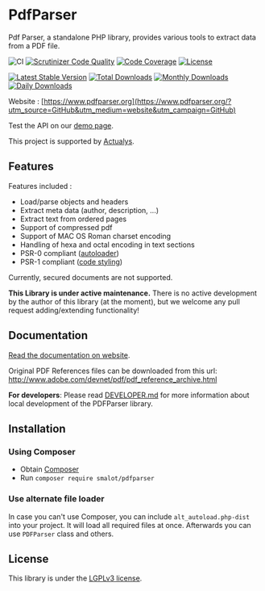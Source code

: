 # PdfParser #

Pdf Parser, a standalone PHP library, provides various tools to extract data from a PDF file.

![CI](https://github.com/smalot/pdfparser/workflows/CI/badge.svg)
[![Scrutinizer Code Quality](https://scrutinizer-ci.com/g/smalot/pdfparser/badges/quality-score.png?b=master)](https://scrutinizer-ci.com/g/smalot/pdfparser/?branch=master)
[![Code Coverage](https://scrutinizer-ci.com/g/smalot/pdfparser/badges/coverage.png?b=master)](https://scrutinizer-ci.com/g/smalot/pdfparser/?branch=master)
[![License](https://poser.pugx.org/smalot/pdfparser/license)](//packagist.org/packages/smalot/pdfparser)

[![Latest Stable Version](https://poser.pugx.org/smalot/pdfparser/v)](//packagist.org/packages/smalot/pdfparser)
[![Total Downloads](https://poser.pugx.org/smalot/pdfparser/downloads)](//packagist.org/packages/smalot/pdfparser)
[![Monthly Downloads](https://poser.pugx.org/smalot/pdfparser/d/monthly)](//packagist.org/packages/smalot/pdfparser)
[![Daily Downloads](https://poser.pugx.org/smalot/pdfparser/d/daily)](//packagist.org/packages/smalot/pdfparser)

Website : [https://www.pdfparser.org](https://www.pdfparser.org/?utm_source=GitHub&utm_medium=website&utm_campaign=GitHub)

Test the API on our [demo page](https://www.pdfparser.org/demo).

This project is supported by [Actualys](http://www.actualys.com).

## Features ##

Features included :

- Load/parse objects and headers
- Extract meta data (author, description, ...)
- Extract text from ordered pages
- Support of compressed pdf
- Support of MAC OS Roman charset encoding
- Handling of hexa and octal encoding in text sections
- PSR-0 compliant ([autoloader](https://github.com/php-fig/fig-standards/blob/master/accepted/PSR-0.md))
- PSR-1 compliant ([code styling](https://github.com/php-fig/fig-standards/blob/master/accepted/PSR-1-basic-coding-standard.md))

Currently, secured documents are not supported.

**This Library is under active maintenance.**
There is no active development by the author of this library (at the moment), but we welcome any pull request adding/extending functionality!

## Documentation ##

[Read the documentation on website](http://www.pdfparser.org/documentation?utm_source=GitHub&utm_medium=documentation&utm_campaign=GitHub).

Original PDF References files can be downloaded from this url: http://www.adobe.com/devnet/pdf/pdf_reference_archive.html

**For developers**: Please read [DEVELOPER.md](DEVELOPER.md) for more information about local development of the PDFParser library.

## Installation

### Using Composer

* Obtain [Composer](https://getcomposer.org)
* Run `composer require smalot/pdfparser`

### Use alternate file loader

In case you can't use Composer, you can include `alt_autoload.php-dist` into your project.
It will load all required files at once.
Afterwards you can use `PDFParser` class and others.

## License ##

This library is under the [LGPLv3 license](https://github.com/dev-el/pdfparser/blob/master/LICENSE.txt).
